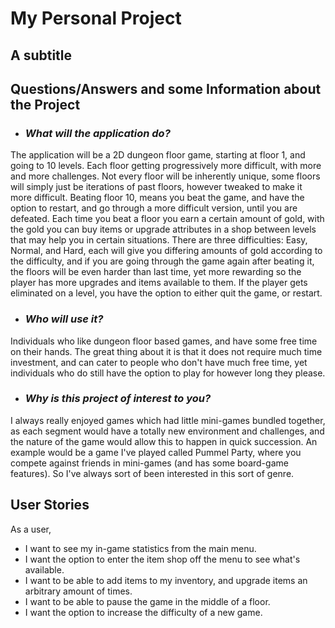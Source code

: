 # My Personal Project

## A subtitle

## **Questions/Answers and some Information about the Project** 
- ### ***What will the application do?***
The application will be a 2D dungeon floor game, starting at floor 1, 
and going to 10 levels. Each floor getting progressively more difficult,
with more and more challenges. Not every floor will be 
inherently unique, some floors will simply just be iterations of past floors,
however tweaked to make it more difficult. Beating floor 10, means
you beat the game, and have the option to restart, and go through a more difficult
version,  until you are defeated. Each time you beat a floor
you earn a certain amount of gold, with the gold you can buy items or upgrade
attributes
in a shop between levels that may help you in certain situations. There are three difficulties:
Easy, Normal, and Hard, each will give you differing amounts of gold according to the difficulty, and if you are going 
through the game again after beating it, the floors will be even harder than last time, yet more rewarding 
so the player has more upgrades and items available to them.
If the player 
gets eliminated on a level, you have the option to either quit the game, 
or restart. 


- ### ***Who will use it?***
Individuals who like dungeon floor based games, and have some free time on their hands. 
The great thing about it is that it does not require much time investment, and can cater 
to people
who don't have much free time, yet individuals who do still have the option to play for 
however long they please. 

- ### ***Why is this project of interest to you?***
I always really enjoyed games which had little mini-games bundled
together, as each segment would have a totally new environment and challenges, 
and the nature of the game would allow this to happen in quick succession. An 
example would be a game I've played called Pummel Party, where you compete against friends in 
mini-games (and has some board-game features). So I've always sort of been interested in 
this sort of genre. 

## User Stories  
As a user,
- I want to see my in-game statistics from the main menu. 
- I want the option to enter the item shop off the menu to
see what's available. 
- I want to be able to add items to my inventory, and upgrade items an arbitrary
amount of times.
- I want to be able to pause the game in the middle of a floor. 
- I want the option to increase the difficulty of a new game.


